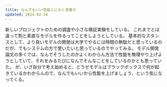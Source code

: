 ```yaml
---
title: なんでもいい性能とにかく改善だ
updated: 2024-02-14
---
```


新しいプロジェクトのための調査や小さな検証実験をしている。
これまでとは違って割と素直なモデルを作るってことをしようとしている。
基本的なスタンスとして、より良いモデルの開発は大学でやるには時間の無駄だと思っているのだが、でもシステムの方で使いたいと思っているのでやってみる。
モデル開発論文の多くでは、なんでそうしたのかよくわからん方法で性能を無理やり上げようとしていて、それをみるたびになんでそんなことをしているのかとも思っていた。
が、いざ自分で考え始めると、どうせモデルはブラックボックスで何が起きているかわからんので、なんでもいいから性能を上げましょう、という気になってくる。
